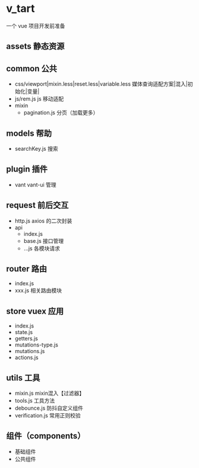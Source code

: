 # v_tart
一个 vue 项目开发前准备

## assets 静态资源

## common 公共
- css/viewport|mixin.less|reset.less|variable.less 媒体查询适配方案|混入|初始化|变量|
- js/rem.js js 移动适配
- mixin
  - pagination.js 分页（加载更多）

## models 帮助
- searchKey.js 搜索

## plugin 插件
- vant vant-ui 管理

## request 前后交互
- http.js axios 的二次封装
- api
  - index.js
  - base.js 接口管理
  - ...js 各模块请求

## router 路由
- index.js 
- xxx.js 相关路由模块


## store vuex 应用
- index.js
- state.js
- getters.js
- mutations-type.js
- mutations.js
- actions.js

## utils 工具 
- mixin.js mixin混入【过滤器】
- tools.js 工具方法
- debounce.js 防抖自定义组件
- verification.js 常用正则校验

## 组件（components）
- 基础组件
- 公共组件
